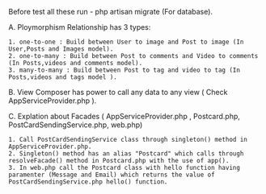 Before test all these run - php artisan migrate (For database).

A. Ploymorphism Relationship has 3 types:

	1. one-to-one : Build between User to image and Post to image (In User,Posts and Images model).
	2. one-to-many : Build between Post to comments and Video to comments (In Posts,videos and comments model).
	3. many-to-many : Build between Post to tag and video to tag (In Posts,videos and tags model ).



B. View Composer has power to call any data to any view  ( Check AppServiceProvider.php ).

C. Explation about Facades ( AppServiceProvider.php , Postcard.php, PostCardSendingService.php, web.php)
	
	1. Call PostCardSendingService class through singleton() method in AppServiceProvider.php.
	2. Singleton() method has an alias "Postcard" which calls through resolveFacade() method in Postcard.php with the use of app().
	3. In web.php call the Postcard class with hello function having paramenter (Message and Email) which returns the value of PostCardSendingService.php hello() function.
	